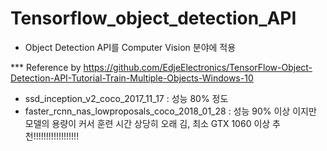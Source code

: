 # Tensorflow_object_detection_API
- Object Detection API를 Computer Vision 분야에 적용

*** Reference by https://github.com/EdjeElectronics/TensorFlow-Object-Detection-API-Tutorial-Train-Multiple-Objects-Windows-10 

- ssd_inception_v2_coco_2017_11_17 : 성능 80% 정도
- faster_rcnn_nas_lowproposals_coco_2018_01_28 : 성능 90% 이상 이지만 모델의 용량이 커서 훈련 시간 상당히 오래 김, 
최소 GTX 1060 이상 추천!!!!!!!!!!!!!!!!!!
